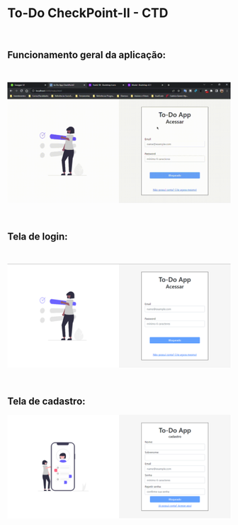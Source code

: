 # To-Do CheckPoint-II - CTD

<br>

## Funcionamento geral da aplicação:

<br>

![gif explicativo do funcionamento da aplicação](/src/img/to-Do-App-CheckPoint2.gif)

<br>

## Tela de login:

<br>

![tela de login da aplicação](/src/img/pageLogin.png)

<br>

## Tela de cadastro:

![tela de cadastro da aplicação](/src/img/pageCadastro.png)

<br>